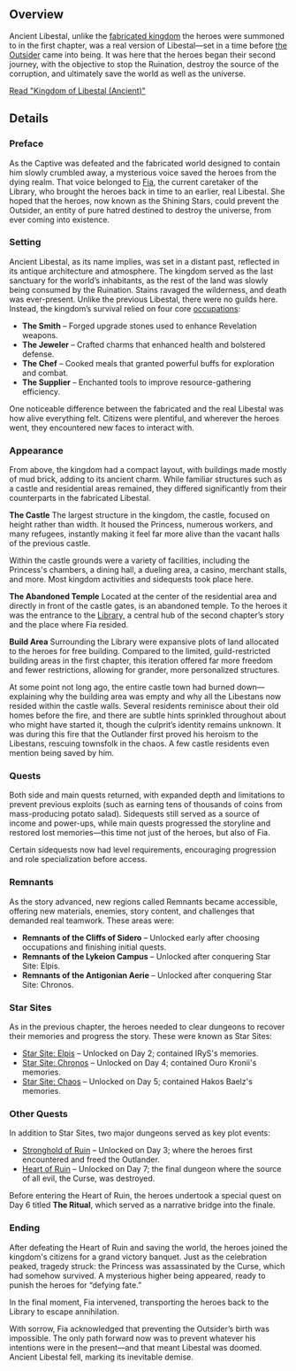 <!-- title: Kingdom of Libestal (Ancient) -->
<!-- quote: Here, in the distant past, the Outsider was born. -->
<!-- chapters: 1 -->
<!-- images: (Ancient Libestal Overview #1), (Ancient Libestal Overview #2), (Ancient Libestal Overview #3), (Exterior of Libestal Castle), (Interior of Libestal Castle #1), (Interior of Libestal Castle #2), (Interior of Libestal Castle #3), (Interior of Libestal Castle #4), (Ancient Libestal Concept Art) --->
<!-- model: false -->

## Overview

Ancient Libestal, unlike the [fabricated kingdom](#entry:libestal-ficta-entry) the heroes were summoned to in the first chapter, was a real version of Libestal—set in a time before [the Outsider](#entry:outsider-entry) came into being. It was here that the heroes began their second journey, with the objective to stop the Ruination, destroy the source of the corruption, and ultimately save the world as well as the universe.

[Read "Kingdom of Libestal (Ancient)"](#text:libestal-ancient)

## Details

### Preface

As the Captive was defeated and the fabricated world designed to contain him slowly crumbled away, a mysterious voice saved the heroes from the dying realm. That voice belonged to [Fia](#entry:iphania-entry), the current caretaker of the Library, who brought the heroes back in time to an earlier, real Libestal. She hoped that the heroes, now known as the Shining Stars, could prevent the Outsider, an entity of pure hatred destined to destroy the universe, from ever coming into existence.

### Setting

Ancient Libestal, as its name implies, was set in a distant past, reflected in its antique architecture and atmosphere. The kingdom served as the last sanctuary for the world’s inhabitants, as the rest of the land was slowly being consumed by the Ruination. Stains ravaged the wilderness, and death was ever-present. Unlike the previous Libestal, there were no guilds here. Instead, the kingdom’s survival relied on four core [occupations](#entry:jobs-entry):

- **The Smith** – Forged upgrade stones used to enhance Revelation weapons.
- **The Jeweler** – Crafted charms that enhanced health and bolstered defense.
- **The Chef** – Cooked meals that granted powerful buffs for exploration and combat.
- **The Supplier** – Enchanted tools to improve resource-gathering efficiency.

One noticeable difference between the fabricated and the real Libestal was how alive everything felt. Citizens were plentiful, and wherever the heroes went, they encountered new faces to interact with.

### Appearance

From above, the kingdom had a compact layout, with buildings made mostly of mud brick, adding to its ancient charm. While familiar structures such as a castle and residential areas remained, they differed significantly from their counterparts in the fabricated Libestal.

**The Castle**
The largest structure in the kingdom, the castle, focused on height rather than width. It housed the Princess, numerous workers, and many refugees, instantly making it feel far more alive than the vacant halls of the previous castle.

Within the castle grounds were a variety of facilities, including the Princess's chambers, a dining hall, a dueling area, a casino, merchant stalls, and more. Most kingdom activities and sidequests took place here.

**The Abandoned Temple**
Located at the center of the residential area and directly in front of the castle gates, is an abandoned temple. To the heroes it was the entrance to the [Library,](#entry:library-entry) a central hub of the second chapter’s story and the place where Fia resided.

**Build Area**
Surrounding the Library were expansive plots of land allocated to the heroes for free building. Compared to the limited, guild-restricted building areas in the first chapter, this iteration offered far more freedom and fewer restrictions, allowing for grander, more personalized structures.

At some point not long ago, the entire castle town had burned down—explaining why the building area was empty and why all the Libestans now resided within the castle walls. Several residents reminisce about their old homes before the fire, and there are subtle hints sprinkled throughout about who might have started it, though the culprit’s identity remains unknown. It was during this fire that the Outlander first proved his heroism to the Libestans, rescuing townsfolk in the chaos. A few castle residents even mention being saved by him.

### Quests

Both side and main quests returned, with expanded depth and limitations to prevent previous exploits (such as earning tens of thousands of coins from mass-producing potato salad). Sidequests still served as a source of income and power-ups, while main quests progressed the storyline and restored lost memories—this time not just of the heroes, but also of Fia.

Certain sidequests now had level requirements, encouraging progression and role specialization before access.

### Remnants

As the story advanced, new regions called Remnants became accessible, offering new materials, enemies, story content, and challenges that demanded real teamwork. These areas were:

- **Remnants of the Cliffs of Sidero** – Unlocked early after choosing occupations and finishing initial quests.
- **Remnants of the Lykeion Campus** – Unlocked after conquering Star Site: Elpis.
- **Remnants of the Antigonian Aerie** – Unlocked after conquering Star Site: Chronos.

### Star Sites

As in the previous chapter, the heroes needed to clear dungeons to recover their memories and progress the story. These were known as Star Sites:

- [Star Site: Elpis](#entry:star-site-elpis-entry) – Unlocked on Day 2; contained IRyS's memories.
- [Star Site: Chronos](#entry:star-site-chronos-entry) – Unlocked on Day 4; contained Ouro Kronii's memories.
- [Star Site: Chaos](#entry:star-site-chaos-entry) – Unlocked on Day 5; contained Hakos Baelz's memories.

### Other Quests

In addition to Star Sites, two major dungeons served as key plot events:

- [Stronghold of Ruin](#entry:stronghold-of-ruin-entry) – Unlocked on Day 3; where the heroes first encountered and freed the Outlander.
- [Heart of Ruin](#entry:heart-of-ruin-entry) – Unlocked on Day 7; the final dungeon where the source of all evil, the Curse, was destroyed.

Before entering the Heart of Ruin, the heroes undertook a special quest on Day 6 titled **The Ritual**, which served as a narrative bridge into the finale.

### Ending

After defeating the Heart of Ruin and saving the world, the heroes joined the kingdom's citizens for a grand victory banquet. Just as the celebration peaked, tragedy struck: the Princess was assassinated by the Curse, which had somehow survived. A mysterious higher being appeared, ready to punish the heroes for “defying fate.”

In the final moment, Fia intervened, transporting the heroes back to the Library to escape annihilation.

With sorrow, Fia acknowledged that preventing the Outsider’s birth was impossible. The only path forward now was to prevent whatever his intentions were in the present—and that meant Libestal was doomed. Ancient Libestal fell, marking its inevitable demise.
